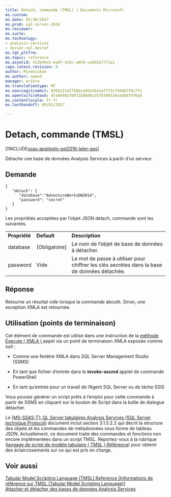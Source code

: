 ```yaml
---
title: Detach, commande (TMSL) | Documents Microsoft
ms.custom: 
ms.date: 05/30/2017
ms.prod: sql-server-2016
ms.reviewer: 
ms.suite: 
ms.technology:
- analysis-services
- docset-sql-devref
ms.tgt_pltfrm: 
ms.topic: reference
ms.assetid: 413b49cb-ea8f-415c-a059-ce692b7771a1
caps.latest.revision: 8
author: Minewiskan
ms.author: owend
manager: erikre
ms.translationtype: MT
ms.sourcegitcommit: 876522142756bca05416a1afff3cf10467f4c7f1
ms.openlocfilehash: dfa0440270971b80d6cd1f6789534cedb6f976ad
ms.contentlocale: fr-fr
ms.lasthandoff: 09/01/2017

---
```

# <a name="detach-command-tmsl"></a>Detach, commande (TMSL)

[!INCLUDE[ssas-appliesto-sql2016-later-aas](../../includes/ssas-appliesto-sql2016-later-aas.md)]

  Détache une base de données Analysis Services à partir d’un serveur.  
  
## <a name="request"></a>Demande  
  
```  
{   
   "detach": {    
      "database":"AdventureWorksDW2014",  
      "password": "secret"  
   }  
}  
```  
  
 Les propriétés acceptées par l’objet JSON detach, commande sont les suivantes.  
  
||||  
|-|-|-|  
|**Propriété**|**Default**|**Description**|  
|database|[Obligatoire]|Le nom de l’objet de base de données à détacher.|  
|password|Vide|Le mot de passe à utiliser pour chiffrer les clés secrètes dans la base de données détachée.|  
  
## <a name="response"></a>Réponse  
 Retourne un résultat vide lorsque la commande aboutit. Sinon, une exception XMLA est retournée.  
  
## <a name="usage-endpoints"></a>Utilisation (points de terminaison)  
 Cet élément de commande est utilisé dans une instruction de la [méthode Execute &#40; XMLA &#41; ](../../analysis-services/xmla/xml-elements-methods-execute.md) appel via un point de terminaison XMLA exposée comme suit :  
  
-   Comme une fenêtre XMLA dans SQL Server Management Studio (SSMS)  
  
-   En tant que fichier d’entrée dans le **invoke-ascmd** applet de commande PowerShell  
  
-   En tant qu’entrée pour un travail de l’Agent SQL Server ou de tâche SSIS  
  
 Vous pouvez générer un script prêts à l’emploi pour cette commande à partir de SSMS en cliquant sur le bouton de Script dans la boîte de dialogue détacher.  
  
 Le [ \[MS-SSAS-T\]: QL Server tabulaires Analysis Services (SQL Server technique Protocol)](http://go.microsoft.com/fwlink/p/?LinkId=784855) document inclut section 3.1.5.2.2 qui décrit la structure des objets et les commandes de métadonnées sous forme de tableau JSON. Actuellement, ce document traite des commandes et fonctions non encore implémentées dans un script TMSL. Reportez-vous à la rubrique ([langage de script de modèle tabulaire &#40; TMSL &#41; Référence](../../analysis-services/tabular-model-scripting-language-tmsl-reference.md)) pour obtenir des éclaircissements sur ce qui est pris en charge.  

## <a name="see-also"></a>Voir aussi  
 [Tabular Model Scripting Language &#40;TMSL&#41; Reference [Informations de référence sur TMSL &#40;Tabular Model Scripting Language&#41;]](../../analysis-services/tabular-model-scripting-language-tmsl-reference.md)   
 [Attacher et détacher des bases de données Analysis Services](../../analysis-services/multidimensional-models/attach-and-detach-analysis-services-databases.md)  
  
  
